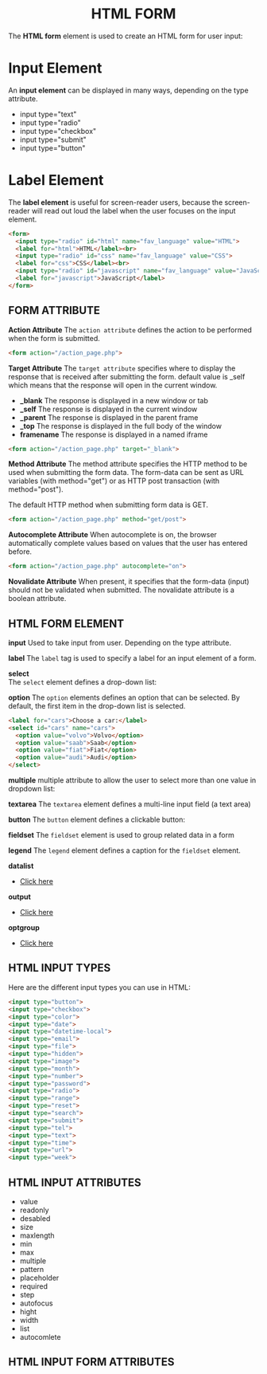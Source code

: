 # <h1 style="text-align: center;">HTML FORM</h1>
The **HTML form** element is used to create an HTML form for user input:

# Input Element
An **input element**  can be displayed in many ways, depending on the type attribute.

- input type="text"
- input type="radio"
- input type="checkbox"
- input type="submit"
- input type="button"

# Label Element
The **label element** is useful for screen-reader users, because the screen-reader will read out loud the label when the user focuses on the input element.

```html
<form>
  <input type="radio" id="html" name="fav_language" value="HTML">
  <label for="html">HTML</label><br>
  <input type="radio" id="css" name="fav_language" value="CSS">
  <label for="css">CSS</label><br>
  <input type="radio" id="javascript" name="fav_language" value="JavaScript">
  <label for="javascript">JavaScript</label>
</form>
```

## FORM ATTRIBUTE
**Action Attribute**
The `action attribute` defines the action to be performed when the form is submitted.

```html
<form action="/action_page.php">
```

**Target Attribute**
The `target attribute` specifies where to display the response that is received after submitting the form. default value is _self which means that the response will open in the current window.

- **_blank** The response is displayed in a new window or tab
- **_self**	The response is displayed in the current window
- **_parent**	The response is displayed in the parent frame
- **_top** The response is displayed in the full body of the window
- **framename**	The response is displayed in a named iframe

```html
<form action="/action_page.php" target="_blank">
```

**Method Attribute**
The method attribute specifies the HTTP method to be used when submitting the form data. The form-data can be sent as URL variables (with method="get") or as HTTP post transaction (with method="post").

The default HTTP method when submitting form data is GET. 

```html
<form action="/action_page.php" method="get/post">
```

**Autocomplete Attribute**
When autocomplete is on, the browser automatically complete values based on values that the user has entered before.

```html
<form action="/action_page.php" autocomplete="on">
```

**Novalidate Attribute**
When present, it specifies that the form-data (input) should not be validated when submitted. The novalidate attribute is a boolean attribute.

## HTML FORM ELEMENT

**input**
Used to take input from user. Depending on the type attribute.

**label**
The `label` tag is used to specify a label for an input element of a form.

**select**  
The `select` element defines a drop-down list:

**option** 
The `option` elements defines an option that can be selected. By default, the first item in the drop-down list is selected.

```html
<label for="cars">Choose a car:</label>
<select id="cars" name="cars">
  <option value="volvo">Volvo</option>
  <option value="saab">Saab</option>
  <option value="fiat">Fiat</option>
  <option value="audi">Audi</option>
</select>
```

**multiple**
multiple attribute to allow the user to select more than one value in dropdown list:

**textarea**
The `textarea` element defines a multi-line input field (a text area)

**button**
The `button` element defines a clickable button:

**fieldset** 
The `fieldset` element is used to group related data in a form

**legend**
The `legend` element defines a caption for the `fieldset` element.

**datalist**
- [Click here](https://www.w3schools.com/html/html_form_elements.asp)

**output**
- [Click here](https://www.w3schools.com/html/html_form_elements.asp)

**optgroup**
- [Click here](https://www.w3schools.com/html/html_form_elements.asp)


## HTML INPUT TYPES
Here are the different input types you can use in HTML:

```html
<input type="button">
<input type="checkbox">
<input type="color">
<input type="date">
<input type="datetime-local">
<input type="email">
<input type="file">
<input type="hidden">
<input type="image">
<input type="month">
<input type="number">
<input type="password">
<input type="radio">
<input type="range">
<input type="reset">
<input type="search">
<input type="submit">
<input type="tel">
<input type="text">
<input type="time">
<input type="url">
<input type="week">
```

## HTML INPUT ATTRIBUTES

- value
- readonly
- desabled
- size
- maxlength
- min
- max
- multiple
- pattern
- placeholder
- required
- step
- autofocus
- hight
- width
- list
- autocomlete

## HTML INPUT FORM ATTRIBUTES